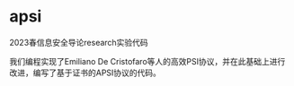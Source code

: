 # apsi
2023春信息安全导论research实验代码

我们编程实现了Emiliano De Cristofaro等人的高效PSI协议，并在此基础上进行改进，编写了基于证书的APSI协议的代码。